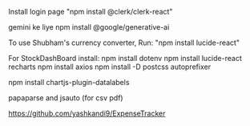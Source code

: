 Install login page 
"npm install @clerk/clerk-react"

gemini ke liye
npm install @google/generative-ai


To use Shubham's  currency converter, Run:
"npm install lucide-react" 

For StockDashBoard install:
npm install dotenv
npm install lucide-react recharts
npm install axios
npm install -D postcss autoprefixer


npm install chartjs-plugin-datalabels

papaparse and jsauto (for csv pdf)

https://github.com/yashkandi9/ExpenseTracker